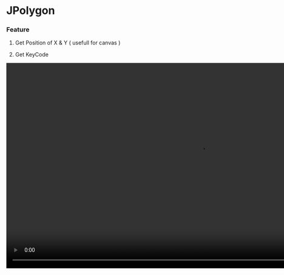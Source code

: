 # **JPolygon**

### **Feature**

1. Get Position of X & Y ( usefull for canvas )

2. Get KeyCode

<center>
    <video width="1020" height="540" controls>
    <source src="video/polygon.webm" type="video/mp4">
    Error Message
    </video>
</center>
